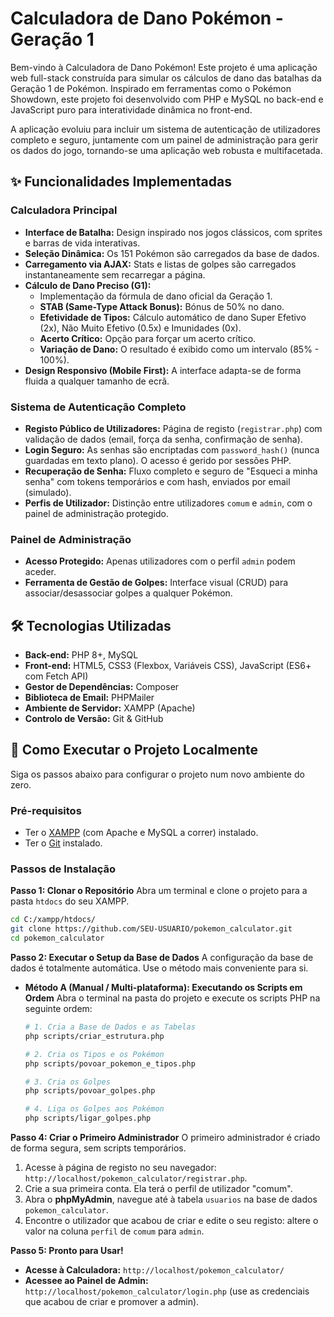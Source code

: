 # Calculadora de Dano Pokémon - Geração 1

Bem-vindo à Calculadora de Dano Pokémon\! Este projeto é uma aplicação web full-stack construída para simular os cálculos de dano das batalhas da Geração 1 de Pokémon. Inspirado em ferramentas como o Pokémon Showdown, este projeto foi desenvolvido com PHP e MySQL no back-end e JavaScript puro para interatividade dinâmica no front-end.

A aplicação evoluiu para incluir um sistema de autenticação de utilizadores completo e seguro, juntamente com um painel de administração para gerir os dados do jogo, tornando-se uma aplicação web robusta e multifacetada.


## ✨ Funcionalidades Implementadas

### Calculadora Principal

  - **Interface de Batalha:** Design inspirado nos jogos clássicos, com sprites e barras de vida interativas.
  - **Seleção Dinâmica:** Os 151 Pokémon são carregados da base de dados.
  - **Carregamento via AJAX:** Stats e listas de golpes são carregados instantaneamente sem recarregar a página.
  - **Cálculo de Dano Preciso (G1):**
      - Implementação da fórmula de dano oficial da Geração 1.
      - **STAB (Same-Type Attack Bonus):** Bónus de 50% no dano.
      - **Efetividade de Tipos:** Cálculo automático de dano Super Efetivo (2x), Não Muito Efetivo (0.5x) e Imunidades (0x).
      - **Acerto Crítico:** Opção para forçar um acerto crítico.
      - **Variação de Dano:** O resultado é exibido como um intervalo (85% - 100%).
  - **Design Responsivo (Mobile First):** A interface adapta-se de forma fluida a qualquer tamanho de ecrã.

### Sistema de Autenticação Completo

  - **Registo Público de Utilizadores:** Página de registo (`registrar.php`) com validação de dados (email, força da senha, confirmação de senha).
  - **Login Seguro:** As senhas são encriptadas com `password_hash()` (nunca guardadas em texto plano). O acesso é gerido por sessões PHP.
  - **Recuperação de Senha:** Fluxo completo e seguro de "Esqueci a minha senha" com tokens temporários e com hash, enviados por email (simulado).
  - **Perfis de Utilizador:** Distinção entre utilizadores `comum` e `admin`, com o painel de administração protegido.

### Painel de Administração

  - **Acesso Protegido:** Apenas utilizadores com o perfil `admin` podem aceder.
  - **Ferramenta de Gestão de Golpes:** Interface visual (CRUD) para associar/desassociar golpes a qualquer Pokémon.

## 🛠️ Tecnologias Utilizadas

  - **Back-end:** PHP 8+, MySQL
  - **Front-end:** HTML5, CSS3 (Flexbox, Variáveis CSS), JavaScript (ES6+ com Fetch API)
  - **Gestor de Dependências:** Composer
  - **Biblioteca de Email:** PHPMailer
  - **Ambiente de Servidor:** XAMPP (Apache)
  - **Controlo de Versão:** Git & GitHub

## 🚀 Como Executar o Projeto Localmente

Siga os passos abaixo para configurar o projeto num novo ambiente do zero.

### Pré-requisitos

  - Ter o [XAMPP](https://www.apachefriends.org/pt_br/index.html) (com Apache e MySQL a correr) instalado.
  - Ter o [Git](https://git-scm.com/) instalado.

### Passos de Instalação

**Passo 1: Clonar o Repositório**
Abra um terminal e clone o projeto para a pasta `htdocs` do seu XAMPP.

```bash
cd C:/xampp/htdocs/
git clone https://github.com/SEU-USUARIO/pokemon_calculator.git
cd pokemon_calculator
```

**Passo 2: Executar o Setup da Base de Dados**
A configuração da base de dados é totalmente automática. Use o método mais conveniente para si.

  * **Método A (Manual / Multi-plataforma): Executando os Scripts em Ordem**
    Abra o terminal na pasta do projeto e execute os scripts PHP na seguinte ordem:

    ```bash
    # 1. Cria a Base de Dados e as Tabelas
    php scripts/criar_estrutura.php

    # 2. Cria os Tipos e os Pokémon
    php scripts/povoar_pokemon_e_tipos.php

    # 3. Cria os Golpes
    php scripts/povoar_golpes.php

    # 4. Liga os Golpes aos Pokémon
    php scripts/ligar_golpes.php
    ```

**Passo 4: Criar o Primeiro Administrador**
O primeiro administrador é criado de forma segura, sem scripts temporários.

1.  Acesse à página de registo no seu navegador: `http://localhost/pokemon_calculator/registrar.php`.
2.  Crie a sua primeira conta. Ela terá o perfil de utilizador "comum".
3.  Abra o **phpMyAdmin**, navegue até à tabela `usuarios` na base de dados `pokemon_calculator`.
4.  Encontre o utilizador que acabou de criar e edite o seu registo: altere o valor na coluna `perfil` de `comum` para `admin`.

**Passo 5: Pronto para Usar\!**

  - **Acesse à Calculadora:** `http://localhost/pokemon_calculator/`
  - **Acessee ao Painel de Admin:** `http://localhost/pokemon_calculator/login.php` (use as credenciais que acabou de criar e promover a admin).
